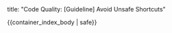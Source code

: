 <frontmatter>
title: "Code Quality: [Guideline] Avoid Unsafe Shortcuts"
</frontmatter>

{{container_index_body | safe}}
